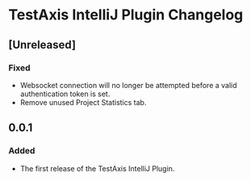 <!-- Keep a Changelog guide -> https://keepachangelog.com -->

# TestAxis IntelliJ Plugin Changelog

## [Unreleased]
### Fixed
- Websocket connection will no longer be attempted before a valid authentication token is set.
- Remove unused Project Statistics tab.

## 0.0.1
### Added
- The first release of the TestAxis IntelliJ Plugin.
